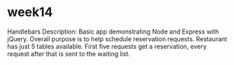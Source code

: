 # week14
Handlebars
Description: Basic app demonstrating Node and Express with jQuery. Overall purpose is to help schedule reservation requests. Restaurant has just 5 tables available. First five requests get a reservation, every request after that is sent to the waiting list.